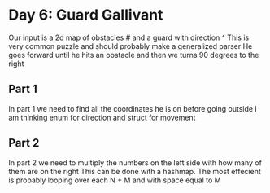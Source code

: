 # Day 6: Guard Gallivant
Our input is a 2d map of obstacles # and a guard with direction ^
This is very common puzzle and should probably make a generalized parser
He goes forward until he hits an obstacle and then we turns 90 degrees to the right

## Part 1
In part 1 we need to find all the coordinates he is on before going outside
I am thinking enum for direction and struct for movement

## Part 2
In part 2 we need to multiply the numbers on the left side with how many of them are on the right
This can be done with a hashmap.
The most effecient is probably looping over each N + M and with space equal to M
